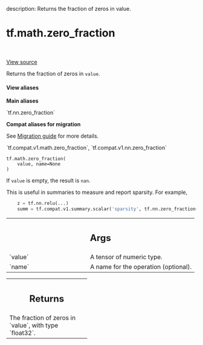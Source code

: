 description: Returns the fraction of zeros in value.

<div itemscope itemtype="http://developers.google.com/ReferenceObject">
<meta itemprop="name" content="tf.math.zero_fraction" />
<meta itemprop="path" content="Stable" />
</div>

# tf.math.zero_fraction

<!-- Insert buttons and diff -->

<table class="tfo-notebook-buttons tfo-api nocontent" align="left">

</table>

<a target="_blank" class="external" href="/code/stable/tensorflow/python/ops/nn_impl.py">View source</a>



Returns the fraction of zeros in `value`.


<section class="expandable">
  <h4 class="showalways">View aliases</h4>
  <p>
<b>Main aliases</b>
<p>`tf.nn.zero_fraction`</p>

<b>Compat aliases for migration</b>
<p>See
<a href="https://www.tensorflow.org/guide/migrate">Migration guide</a> for
more details.</p>
<p>`tf.compat.v1.math.zero_fraction`, `tf.compat.v1.nn.zero_fraction`</p>
</p>
</section>

<pre class="devsite-click-to-copy prettyprint lang-py tfo-signature-link">
<code>tf.math.zero_fraction(
    value, name=None
)
</code></pre>



<!-- Placeholder for "Used in" -->

If `value` is empty, the result is `nan`.

This is useful in summaries to measure and report sparsity.  For example,

```python
    z = tf.nn.relu(...)
    summ = tf.compat.v1.summary.scalar('sparsity', tf.nn.zero_fraction(z))
```

<!-- Tabular view -->
 <table class="responsive fixed orange">
<colgroup><col width="214px"><col></colgroup>
<tr><th colspan="2"><h2 class="add-link">Args</h2></th></tr>

<tr>
<td>
`value`<a id="value"></a>
</td>
<td>
A tensor of numeric type.
</td>
</tr><tr>
<td>
`name`<a id="name"></a>
</td>
<td>
A name for the operation (optional).
</td>
</tr>
</table>



<!-- Tabular view -->
 <table class="responsive fixed orange">
<colgroup><col width="214px"><col></colgroup>
<tr><th colspan="2"><h2 class="add-link">Returns</h2></th></tr>
<tr class="alt">
<td colspan="2">
The fraction of zeros in `value`, with type `float32`.
</td>
</tr>

</table>

